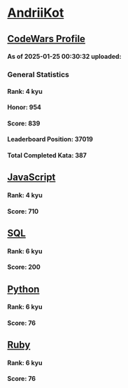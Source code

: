 # [AndriiKot](https://www.codewars.com/users/AndriiKot)

## [CodeWars Profile](https://www.codewars.com/users/AndriiKot)

#### As of 2025-01-25 00:30:32 uploaded:

### General Statistics

#### Rank: 4 kyu

#### Honor: 954

#### Score: 839

#### Leaderboard Position: 37019

#### Total Completed Kata: 387



## [JavaScript](https://github.com/AndriiKot/JavaScript__CodeWars)

#### Rank: 4 kyu

#### Score: 710


## [SQL](https://github.com/AndriiKot/SQL__CodeWars)

#### Rank: 6 kyu

#### Score: 200


## [Python](https://github.com/AndriiKot/Python__CodeWars)

#### Rank: 6 kyu

#### Score: 76


## [Ruby](https://github.com/AndriiKot/Ruby__CodeWars)

#### Rank: 6 kyu

#### Score: 76

